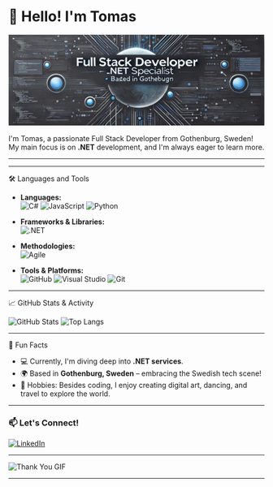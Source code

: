 # 👋 Hello! I'm Tomas

![Profile Banner](https://raw.githubusercontent.com/TomasSteifo/TomasSteifo/refs/heads/main/Screenshot%202024-11-11%20at%2013.17.24.png)

I'm Tomas, a passionate Full Stack Developer from Gothenburg, Sweden! My main focus is on **.NET** development, and I'm always eager to learn more.

--- 


---
 🛠️ Languages and Tools

- **Languages:**  
  ![C#](https://img.icons8.com/color/48/000000/c-sharp-logo.png)
  ![JavaScript](https://img.icons8.com/color/48/000000/javascript.png)
  ![Python](https://img.icons8.com/color/48/000000/python.png)
  
- **Frameworks & Libraries:**  
  ![.NET](https://img.icons8.com/color/48/000000/net-framework.png)

- **Methodologies:**  
  ![Agile](https://img.icons8.com/color/48/000000/sprint-iteration.png)

- **Tools & Platforms:**  
  ![GitHub](https://img.icons8.com/fluent/48/000000/github.png)
  ![Visual Studio](https://img.icons8.com/color/48/visual-studio--v1.png)
    ![Git](https://img.icons8.com/color/48/000000/git.png)


---

📈 GitHub Stats & Activity

![GitHub Stats](https://github-readme-stats.vercel.app/api?username=TomasSteifo&show_icons=true&theme=radical)
![Top Langs](https://github-readme-stats.vercel.app/api/top-langs/?username=TomasSteifo&layout=compact&theme=radical)


---

🎉 Fun Facts

- 💻 Currently, I'm diving deep into **.NET services**.
- 🌍 Based in **Gothenburg, Sweden** – embracing the Swedish tech scene!
- 🎨 Hobbies: Besides coding, I enjoy creating digital art, dancing, and travel to explore the world.

---

### 📫 Let's Connect!

[![LinkedIn](https://img.icons8.com/color/48/000000/linkedin.png)](https://www.linkedin.com/in/tomassteifo/)


---

![Thank You GIF](https://media.giphy.com/media/dzaUX7CAG0Ihi/giphy.gif) <!-- Replace with any other animated GIF you like -->

---
